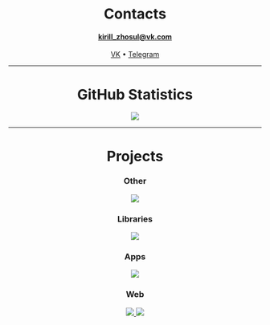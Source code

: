 <h1 align="center">Contacts</h1>
<h4 align="center"><a href="mailto: kirill_zhosul@vk.com">kirill_zhosul@vk.com</a></h4>
<p align="center">
  <a href="https://vk.com/kirillzhosul">VK</a> •
  <a href="https://t.me/kirillzhosul">Telegram</a>
</p>

<hr>
<h1 align="center">GitHub Statistics</h1>

<p align="center">
  <a href="https://github.com/kirillzhosul">
    <img src="https://github-readme-stats.vercel.app/api?username=kirillzhosul&show_icons=true&include_all_commits=true&count_private=true">
  </a>
</p>

<hr>
<h1 align="center">Projects</h1>

<h3 align="center">Other</h3>
<p align="center">
  <a href="https://gofralang.github.io">
    <img src="https://github-readme-stats.vercel.app/api/pin/?username=gofralang&repo=core&show_owner=true">
  </a>
</p>

<h3 align="center">Libraries</h3>
<p align="center">
  <a href="https://kirillzhosul.github.io/gamemaker-scheduler">
    <img src="https://github-readme-stats.vercel.app/api/pin/?username=kirillzhosul&repo=gamemaker-scheduler&show_owner=true">
  </a>
</p>

<h3 align="center">Apps</h3>
<p align="center">
  <a href="https://kirillzhosul.github.io/gamemaker-paint-editor">
    <img src="https://github-readme-stats.vercel.app/api/pin/?username=kirillzhosul&repo=gamemaker-paint-editor&show_owner=true">
  </a>
</p>

<h3 align="center">Web</h3>
<p align="center">
  <a href="https://github.com/kirillzhosul/web-merchandise-shop/">
    <img src="https://github-readme-stats.vercel.app/api/pin/?username=kirillzhosul&repo=web-merchandise-shop&show_owner=true">
  </a>
  <a href="https://github.com/kirillzhosul/web-url-shortener/">
    <img src="https://github-readme-stats.vercel.app/api/pin/?username=kirillzhosul&repo=web-url-shortener&show_owner=true">
  </a>
</p>
